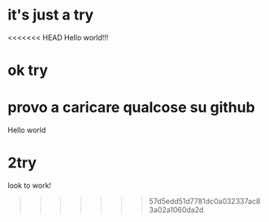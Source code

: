 # it's just a try
<<<<<<< HEAD
Hello world!!!
# ok try 
provo a caricare qualcose su github
=======
Hello world
# 2try
look to work!
>>>>>>> 57d5edd51d7781dc0a032337ac83a02a1060da2d
